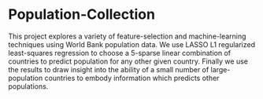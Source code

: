 # Population-Collection

This project explores a variety of feature-selection and machine-learning techniques using World Bank population data. We
use LASSO L1 regularized least-squares regression to choose a 5-sparse linear combination of countries to predict population for
any other given country. Finally we use the results to draw insight into the ability of a small number of large-population countries
to embody information which predicts other populations.
